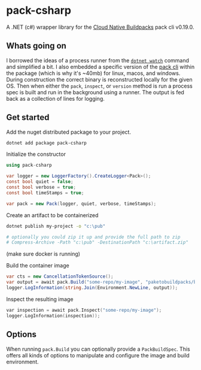# pack-csharp
A .NET (c#) wrapper library for the [Cloud Native Buildpacks](https://buildpacks.io/) pack cli v0.19.0.

## Whats going on

I borrowed the ideas of a process runner from the [`dotnet watch`](https://github.com/dotnet/sdk/tree/main/src/BuiltInTools/dotnet-watch/Internal) command and simplified a
bit. I also embedded a specific version of the [pack cli](https://buildpacks.io/docs/tools/pack/cli/pack/) within the package (which is why it's ~40mb) for linux, macos, and windows. During construction the correct binary
is reconstructed locally for the given OS. Then when either the `pack`, `inspect`, or `version` method is run a process spec is built and run in the background
using a runner. The output is fed back as a collection of lines for logging.

## Get started

Add the nuget distributed package to your project.

```bash
dotnet add package pack-csharp
```

Initialize the constructor

```c#
using pack-csharp

var logger = new LoggerFactory().CreateLogger<Pack>();
const bool quiet = false;
const bool verbose = true;
const bool timeStamps = true;

var pack = new Pack(logger, quiet, verbose, timeStamps);
```

Create an artifact to be containerized

```bash
dotnet publish my-project -o "c:\pub"

# optionally you could zip it up and provide the full path to zip
# Compress-Archive -Path "c:\pub" -DestinationPath "c:\artifact.zip"
```

(make sure docker is running)

Build the container image

```c#
var cts = new CancellationTokenSource();
var output = await pack.Build("some-repo/my-image", "paketobuildpacks/builder:base", "c:\pub", cts.Token);
logger.LogInformation(string.Join(Environment.NewLine, output));
```

Inspect the resulting image

```c
var inspection = await pack.Inspect("some-repo/my-image");
logger.LogInformation(inspection));
```

## Options

When running `pack.Build` you can optionally provide a `PackBuildSpec`. This offers all kinds of options to manipulate and configure the image and build environment.
